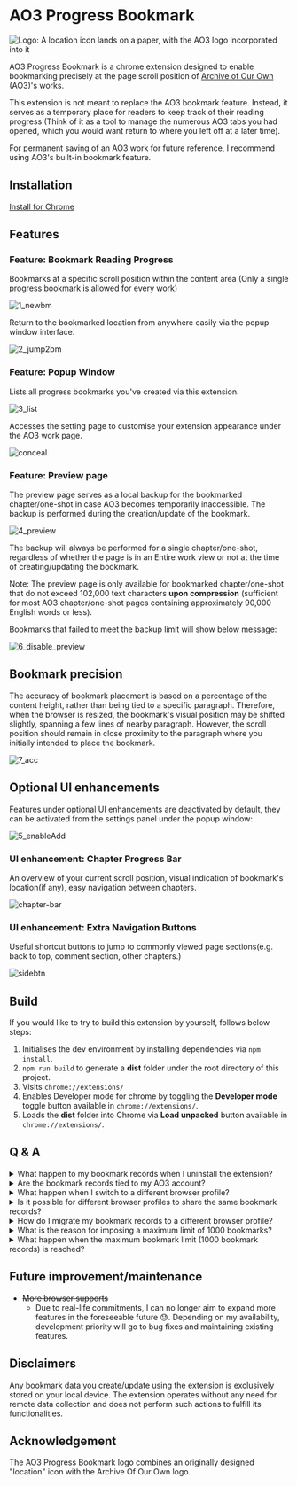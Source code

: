 # AO3 Progress Bookmark
![Logo: A location icon lands on a paper, with the AO3 logo incorporated into it](public/imgs/ao3pb.png?raw=true)

AO3 Progress Bookmark is a chrome extension designed to enable bookmarking precisely at the page scroll position of [Archive of Our Own](https://archiveofourown.org/) (AO3)'s works.

This extension is not meant to replace the AO3 bookmark feature. Instead, it serves as a temporary place for readers to keep track of their reading progress (Think of it as a tool to manage the numerous AO3 tabs you had opened, which you would want return to where you left off at a later time).

For permanent saving of an AO3 work for future reference, I recommend using AO3's built-in bookmark feature.

## Installation

[Install for Chrome](https://chrome.google.com/webstore/detail/ao3-progress-bookmark/bhoneiohifjbclebcmibnlgmdhdpahki)

## Features

### **Feature: Bookmark Reading Progress**

Bookmarks at a specific scroll position within the content area (Only a single progress bookmark is allowed for every work)

![1_newbm](readme/newbm.gif)

Return to the bookmarked location from anywhere easily via the popup window interface.

![2_jump2bm](readme/jump2bm.gif)


### **Feature: Popup Window**

Lists all progress bookmarks you've created via this extension.

![3_list](readme/popup.gif)

Accesses the setting page to customise your extension appearance under the AO3 work page.

![conceal](readme/conceal.gif)

### **Feature: Preview page**

The preview page serves as a local backup for the bookmarked chapter/one-shot in case AO3 becomes temporarily inaccessible. The backup is performed during the creation/update of the bookmark.

![4_preview](readme/preview.gif)

The backup will always be performed for a single chapter/one-shot, regardless of whether the page is in an Entire work view or not at the time of creating/updating the bookmark.

Note: The preview page is only available for bookmarked chapter/one-shot that do not exceed 102,000 text characters **upon compression** (sufficient for most AO3 chapter/one-shot pages containing approximately 90,000 English words or less).

Bookmarks that failed to meet the backup limit will show below message:

![6_disable_preview](readme/preview_toolong.jpg)



## Bookmark precision

The accuracy of bookmark placement is based on a percentage of the content height, rather than being tied to a specific paragraph. Therefore, when the browser is resized, the bookmark's visual position may be shifted slightly, spanning a few lines of nearby paragraph. However, the scroll position should remain in close proximity to the paragraph where you initially intended to place the bookmark.

![7_acc](readme/7_acc.gif)



## **Optional UI enhancements**

Features under optional UI enhancements are deactivated by default, they can be activated from the settings panel under the popup window:

![5_enableAdd](readme/enableAdv.gif)

### **UI enhancement: Chapter Progress Bar**

An overview of your current scroll position, visual indication of bookmark's location(if any), easy navigation between chapters.

![chapter-bar](readme/chapter-bar.gif)


### **UI enhancement: Extra Navigation Buttons**

Useful shortcut buttons to jump to commonly viewed page sections(e.g. back to top, comment section, other chapters.)

![sidebtn](readme/sidebtn.gif)



## Build
If you would like to try to build this extension by yourself, follows below steps:
1. Initialises the dev environment by installing dependencies via `npm install`.
2. `npm run build` to generate a **dist** folder under the root directory of this project.
3. Visits `chrome://extensions/`
4. Enables Developer mode for chrome by toggling the **Developer mode** toggle button available in `chrome://extensions/`.
3. Loads the **dist** folder into Chrome via **Load unpacked** button available in `chrome://extensions/`.


## Q & A
<details>
  <summary>What happen to my bookmark records when I uninstall the extension?</summary>
  
  - When the extension is uninstalled, all bookmark records will be cleared from the local storage, resulting in the loss of your bookmarks. If you plan to reinstall the extension, it is advisable to download the bookmark records' .json file before uninstall.
  
  ![download-btn](readme/download-btn.jpg)
  
  Later, after reinstalling the extension, you can reimport the downloaded .json file to retain your bookmarks.
</details>

<details>
  <summary>Are the bookmark records tied to my AO3 account?</summary>
  
  - No. The bookmark records are tied to your browser profile.
</details>

<details>
  <summary>What happen when I switch to a different browser profile?</summary>
  
  - If you switch to a different browser profile, you won't be able to access the bookmark records that are created by the old browser profile.
</details>

<details>
  <summary>Is it possible for different browser profiles to share the same bookmark records?</summary>
  
  - No, different browser profiles cannot access the same bookmark records(unless you manually migrate the data by downloading from one profile and re-uploading it to another). Each browser profile is assigned a separate storage space where it keeps its own dedicated bookmark records. These records are only accessible to the specific browser profile that creates them.
</details>

<details>
  <summary>How do I migrate my bookmark records to a different browser profile?</summary>

  - To migrate your bookmark records to a new browser profile, follow these steps:
    1. Download the bookmark records (it will be a .json file)
    2. Switch to the desired browser profile
    3. Import the downloaded .json file
    4. Bookmark records are now accessible for the new profile
</details>

<details>
  <summary>What is the reason for imposing a maximum limit of 1000 bookmarks?</summary>

  - The bookmark limit is tested to prevent excessive computing/memory resource usage.
</details>

<details>
  <summary>What happen when the maximum bookmark limit (1000 bookmark records) is reached?</summary>

  ![limit](readme/limit.jpg)

  - You will not be able to add any new bookmarks. If you want to add more bookmarks, you will need to remove some of the existing ones to free up space.
</details>


## Future improvement/maintenance
- <del>More browser supports</del>
  - Due to real-life commitments, I can no longer aim to expand more features in the foreseeable future 😓. Depending on my availability, development priority will go to bug fixes and maintaining existing features.

## Disclaimers
Any bookmark data you create/update using the extension is exclusively stored on your local device. The extension operates without any need for remote data collection and does not perform such actions to fulfill its functionalities.


## Acknowledgement
The AO3 Progress Bookmark logo combines an originally designed "location" icon with the Archive Of Our Own logo.
